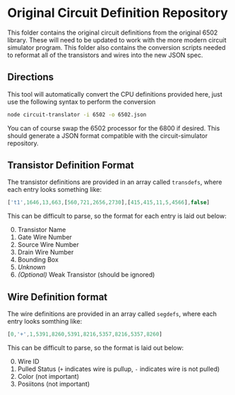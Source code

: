 # Original Circuit Definition Repository

This folder contains the original circuit definitions from the original 6502 library.
These will need to be updated to work with the more modern circuit simulator program.
This folder also contains the conversion scripts needed to reformat all of the transistors and wires into the new JSON spec.

## Directions

This tool will automatically convert the CPU definitions provided here, just use the following syntax to perform the conversion

```sh
node circuit-translator -i 6502 -o 6502.json
```

You can of course swap the 6502 processor for the 6800 if desired. This should generate a JSON format compatible with the circuit-simulator repository.

## Transistor Definition Format

The transistor definitions are provided in an array called `transdefs`, where each entry looks something like:

```js
['t1',1646,13,663,[560,721,2656,2730],[415,415,11,5,4566],false]
```

This can be difficult to parse, so the format for each entry is laid out below:

0. Transistor Name
1. Gate Wire Number
2. Source Wire Number
3. Drain Wire Number
4. Bounding Box
5. *Unknown*
6. *(Optional)* Weak Transistor (should be ignored)

## Wire Definition format

The wire definitions are provided in an array called `segdefs`, where each entry looks somthing like:

```js
[0,'+',1,5391,8260,5391,8216,5357,8216,5357,8260]
```

This can be difficult to parse, so the format is laid out below:

0. Wire ID
1. Pulled Status (`+` indicates wire is pullup, `-` indicates wire is not pulled)
2. Color (not important)
3. Posiitons (not important)

